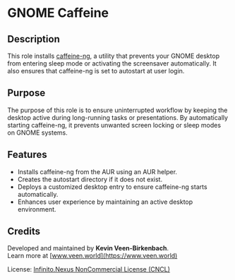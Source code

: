 # GNOME Caffeine

## Description

This role installs [caffeine-ng](https://codeberg.org/WhyNotHugo/caffeine-ng), a utility that prevents your GNOME desktop from entering sleep mode or activating the screensaver automatically. It also ensures that caffeine-ng is set to autostart at user login.

## Purpose

The purpose of this role is to ensure uninterrupted workflow by keeping the desktop active during long-running tasks or presentations. By automatically starting caffeine-ng, it prevents unwanted screen locking or sleep modes on GNOME systems.

## Features

- Installs caffeine-ng from the AUR using an AUR helper.
- Creates the autostart directory if it does not exist.
- Deploys a customized desktop entry to ensure caffeine-ng starts automatically.
- Enhances user experience by maintaining an active desktop environment.

## Credits

Developed and maintained by **Kevin Veen-Birkenbach**.  
Learn more at [www.veen.world](https://www.veen.world)

License: [Infinito.Nexus NonCommercial License (CNCL)](https://s.veen.world/cncl)

